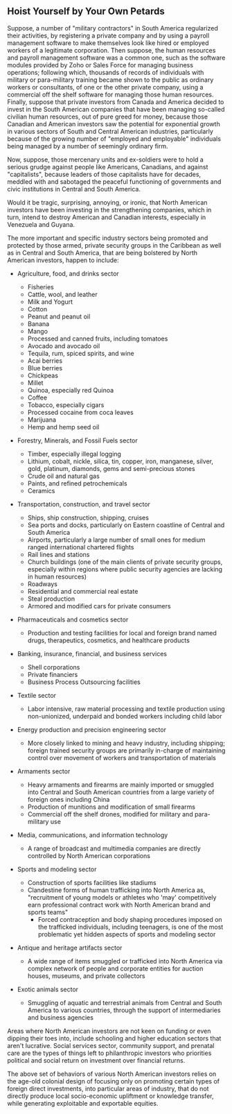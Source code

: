 ## Hoist Yourself by Your Own Petards

Suppose, a number of "military contractors" in South America regularized their activities, by registering a private company and by using a payroll management software to make themselves look like hired or employed workers of a legitimate corporation. Then suppose, the human resources and payroll management software was a common one, such as the software modules provided by Zoho or Sales Force for managing business operations; following which, thousands of records of individuals with military or para-military training became shown to the public as ordinary workers or consultants, of one or the other private company, using a commercial off the shelf software for managing those human resources. Finally, suppose that private investors from Canada and America decided to invest in the South American companies that have been managing so-called civilian human resources, out of pure greed for money, because those Canadian and American investors saw the potential for exponential growth in various sectors of South and Central American industries, particularly because of the growing number of "employed and employable" individuals being managed by a number of seemingly ordinary firm. 

Now, suppose, those mercenary units and ex-soldiers were to hold a serious grudge against people like Americans, Canadians, and against "capitalists", because leaders of those capitalists have for decades, meddled with and sabotaged the peaceful functioning of governments and civic institutions in Central and South America.  

Would it be tragic, surprising, annoying, or ironic, that North American investors have been investing in the strengthening companies, which in turn, intend to destroy American and Canadian interests, especially in Venezuela and Guyana.    

The more important and specific industry sectors being promoted and protected by those armed, private security groups in the Caribbean as well as in Central and South America, that are being bolstered by North American investors, happen to include: 

- Agriculture, food, and drinks sector 
  - Fisheries 
  - Cattle, wool, and leather 
  - Milk and Yogurt 
  - Cotton 
  - Peanut and peanut oil 
  - Banana 
  - Mango 
  - Processed and canned fruits, including tomatoes 
  - Avocado and avocado oil 
  - Tequila, rum, spiced spirits, and wine 
  - Acai berries 
  - Blue berries 
  - Chickpeas 
  - Millet 
  - Quinoa, especially red Quinoa 
  - Coffee 
  - Tobacco, especially cigars 
  - Processed cocaine from coca leaves 
  - Marijuana 
  - Hemp and hemp seed oil
  
- Forestry, Minerals, and Fossil Fuels sector 
  - Timber, especially illegal logging 
  - Lithium, cobalt, nickle, silica, tin, copper, iron, manganese, silver, gold, platinum, diamonds, gems and semi-precious stones 
  - Crude oil and natural gas 
  - Paints, and refined petrochemicals 
  - Ceramics
  
- Transportation, construction, and travel sector 
  - Ships, ship construction, shipping, cruises 
  - Sea ports and docks, particularly on Eastern coastline of Central and South America 
  - Airports, particularly a large number of small ones for medium ranged international chartered flights 
  - Rail lines and stations 
  - Church buildings (one of the main clients of private security groups, especially within regions where public security agencies are lacking in human resources) 
  - Roadways 
  - Residential and commercial real estate 
  - Steal production 
  - Armored and modified cars for private consumers 
  
- Pharmaceuticals and cosmetics sector
  - Production and testing facilities for local and foreign brand named drugs, therapeutics, cosmetics, and healthcare products 
  
- Banking, insurance, financial, and business services 
  - Shell corporations 
  - Private financiers 
  - Business Process Outsourcing facilities 

- Textile sector 
  - Labor intensive, raw material processing and textile production using non-unionized, underpaid and bonded workers including child labor 
  
- Energy production and precision engineering sector 
  - More closely linked to mining and heavy industry, including shipping; foreign trained security groups are primarily in-charge of maintaining control over movement of workers and transportation of materials 
  
- Armaments sector 
  - Heavy armaments and firearms are mainly imported or smuggled into Central and South American countries from a large variety of foreign ones including China 
  - Production of munitions and modification of small firearms 
  - Commercial off the shelf drones, modified for military and para-military use 
  
- Media, communications, and information technology 
  - A range of broadcast and multimedia companies are directly controlled by North American corporations 
  
- Sports and modeling sector
  - Construction of sports facilities like stadiums 
  - Clandestine forms of human trafficking into North America as, "recruitment of young models or athletes who 'may' competitively earn professional contract work with North American brand and sports teams" 
    - Forced contraception and body shaping procedures imposed on the trafficked individuals, including teenagers, is one of the most problematic yet hidden aspects of sports and modeling sector
  
- Antique and heritage artifacts sector
  - A wide range of items smuggled or trafficked into North America via complex network of people and corporate entities for auction houses, museums, and private collectors 
  
- Exotic animals sector 
  - Smuggling of aquatic and terrestrial animals from Central and South America to various countries, through the support of intermediaries and business agencies 
  
Areas where North American investors are not keen on funding or even dipping their toes into, include schooling and higher education sectors that aren't lucrative. Social services sector, community support, and prenatal care are the types of things left to philanthropic investors who priorities political and social return on investment over financial returns. 

The above set of behaviors of various North American investors relies on the age-old colonial design of focusing only on promoting certain types of foreign direct investments, into particular areas of industry, that do not directly produce local socio-economic upliftment or knowledge transfer, while generating exploitable and exportable equities. 